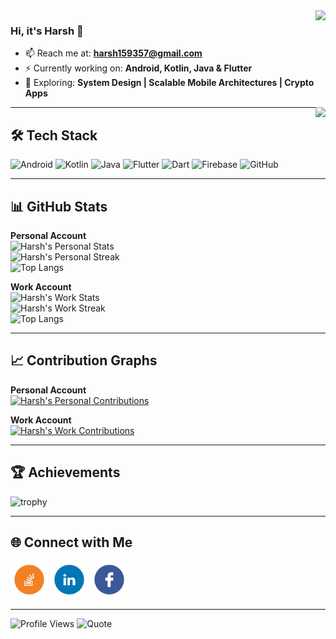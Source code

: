 <a href="#">
    <img align="right" src='https://github-readme-stats.vercel.app/api?username=harsh159357&show_icons=true&hide_border=true&icon_color=3F51B5&title_color=D4AC0D&hide=["contribs"]'>
</a>  

### Hi, it's Harsh 👋

- 📫 Reach me at: **harsh159357@gmail.com**
- ⚡ Currently working on: **Android, Kotlin, Java & Flutter**
- 🌱 Exploring: **System Design | Scalable Mobile Architectures | Crypto Apps**

<a href="https://github.com/harsh159357/harsh159357">
    <img align="right" src="https://visitor-badge.laobi.icu//badge?page_id=harsh159357.github.io">
</a>

---

## 🛠 Tech Stack

![Android](https://img.shields.io/badge/Android-3DDC84?style=for-the-badge&logo=android&logoColor=white)
![Kotlin](https://img.shields.io/badge/Kotlin-0095D5?style=for-the-badge&logo=kotlin&logoColor=white)
![Java](https://img.shields.io/badge/Java-ED8B00?style=for-the-badge&logo=openjdk&logoColor=white)
![Flutter](https://img.shields.io/badge/Flutter-02569B?style=for-the-badge&logo=flutter&logoColor=white)
![Dart](https://img.shields.io/badge/Dart-0175C2?style=for-the-badge&logo=dart&logoColor=white)
![Firebase](https://img.shields.io/badge/Firebase-FFCA28?style=for-the-badge&logo=firebase&logoColor=black)
![GitHub](https://img.shields.io/badge/GitHub-181717?style=for-the-badge&logo=github&logoColor=white)

---

## 📊 GitHub Stats

**Personal Account**  
![Harsh's Personal Stats](https://github-readme-stats.vercel.app/api?username=harsh159357&show_icons=true&theme=tokyonight&hide_border=true)  
![Harsh's Personal Streak](https://github-readme-streak-stats.herokuapp.com/?user=harsh159357&theme=tokyonight&hide_border=true)  
![Top Langs](https://github-readme-stats.vercel.app/api/top-langs/?username=harsh159357&layout=compact&theme=tokyonight&hide_border=true)

**Work Account**  
![Harsh's Work Stats](https://github-readme-stats.vercel.app/api?username=harsh-s-coindcx&show_icons=true&theme=tokyonight&hide_border=true)  
![Harsh's Work Streak](https://github-readme-streak-stats.herokuapp.com/?user=harsh-s-coindcx&theme=tokyonight&hide_border=true)  
![Top Langs](https://github-readme-stats.vercel.app/api/top-langs/?username=harsh-s-coindcx&layout=compact&theme=tokyonight&hide_border=true)

---

## 📈 Contribution Graphs

**Personal Account**  
[![Harsh's Personal Contributions](https://github-readme-activity-graph.vercel.app/graph?username=harsh159357&theme=react-dark&hide_border=true)](https://github.com/ashutosh00710/github-readme-activity-graph)

**Work Account**  
[![Harsh's Work Contributions](https://github-readme-activity-graph.vercel.app/graph?username=harsh-s-coindcx&theme=react-dark&hide_border=true)](https://github.com/ashutosh00710/github-readme-activity-graph)

---

## 🏆 Achievements

![trophy](https://github-profile-trophy.vercel.app/?username=harsh159357&theme=onedark&row=1&column=6&margin-w=15&margin-h=15)

---


## 🌐 Connect with Me

<a href="http://bit.ly/stackharsh"><img src="https://github.com/aritraroy/social-icons/blob/master/stackoverflow-icon.png?raw=true" width="60"></a>
<a href="http://bit.ly/lnkdharsh"><img src="https://github.com/aritraroy/social-icons/blob/master/linkedin-icon.png?raw=true" width="60"></a>
<a href="http://bit.ly/harshfb"><img src="https://github.com/aritraroy/social-icons/blob/master/facebook-icon.png?raw=true" width="60"></a>

---

![Profile Views](https://komarev.com/ghpvc/?username=harsh159357&color=blueviolet&style=flat-square)
![Quote](https://quotes-github-readme.vercel.app/api?type=horizontal&theme=tokyonight)
